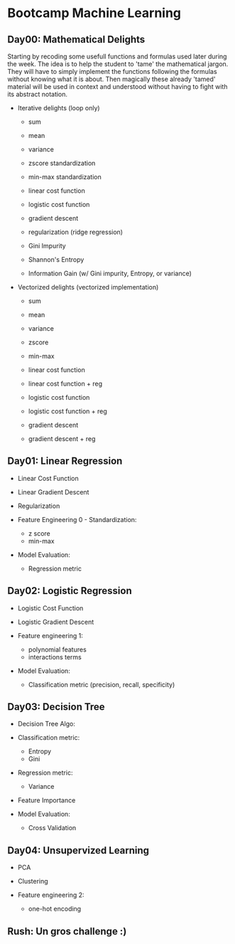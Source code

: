 # Bootcamp Machine Learning

## Day00: Mathematical Delights
Starting by recoding some usefull functions and formulas used later during the week. 
The idea is to help the student to 'tame' the mathematical jargon. 
They will have to simply implement the functions following the formulas without knowing what it is about. 
Then magically these already 'tamed' material will be used in context and understood without having to fight with its abstract notation.

* Iterative delights (loop only)
	- sum
	- mean
	- variance

	- zscore standardization
	- min-max standardization

	- linear cost function
	- logistic cost function
	- gradient descent
	- regularization (ridge regression)

	- Gini Impurity
	- Shannon's Entropy
	- Information Gain (w/ Gini impurity, Entropy, or variance)

* Vectorized delights (vectorized implementation)
 	- sum
	- mean
	- variance

	- zscore
	- min-max
	
	- linear cost function
	- linear cost function + reg
	- logistic cost function
	- logistic cost function + reg
	- gradient descent
	- gradient descent + reg


## Day01: Linear Regression
* Linear Cost Function
* Linear Gradient Descent
* Regularization

* Feature Engineering 0 - Standardization:
	- z score
	- min-max

* Model Evaluation:
	- Regression metric


## Day02: Logistic Regression
* Logistic Cost Function
* Logistic Gradient Descent

* Feature engineering 1:
	- polynomial features
	- interactions terms

* Model Evaluation:
	- Classification metric (precision, recall, specificity)

## Day03: Decision Tree
* Decision Tree Algo:
* Classification metric:
	- Entropy
	- Gini
* Regression metric:
	- Variance 

* Feature Importance

* Model Evaluation: 
	- Cross Validation

## Day04: Unsupervized Learning
* PCA
* Clustering 

* Feature engineering 2:
	- one-hot encoding

## Rush: Un gros challenge :)
